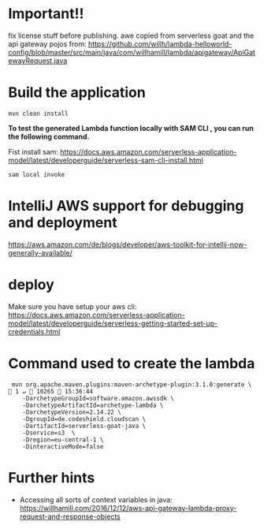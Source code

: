 # Important!!

fix license stuff before publishing. awe copied from serverless goat and the api gateway pojos from: https://github.com/willh/lambda-helloworld-config/blob/master/src/main/java/com/willhamill/lambda/apigateway/ApiGatewayRequest.java

# Build the application
`mvn clean install`

**To test the generated Lambda function locally with SAM CLI , you can run the following command.**

Fist install sam: https://docs.aws.amazon.com/serverless-application-model/latest/developerguide/serverless-sam-cli-install.html

`sam local invoke`

# IntelliJ AWS support for debugging and deployment


https://aws.amazon.com/de/blogs/developer/aws-toolkit-for-intellij-now-generally-available/

# deploy

Make sure you have setup your aws cli: https://docs.aws.amazon.com/serverless-application-model/latest/developerguide/serverless-getting-started-set-up-credentials.html

# Command used to create the lambda

```
 mvn org.apache.maven.plugins:maven-archetype-plugin:3.1.0:generate \                                                                                                                                                1 ↵  10265  15:36:44
    -DarchetypeGroupId=software.amazon.awssdk \
    -DarchetypeArtifactId=archetype-lambda \
    -DarchetypeVersion=2.14.22 \
    -DgroupId=de.codeshield.cloudscan \
    -DartifactId=serverless-goat-java \
    -Dservice=s3  \
    -Dregion=eu-central-1 \
    -DinteractiveMode=false
```

# Further hints
- Accessing all sorts of context variables in java: https://willhamill.com/2016/12/12/aws-api-gateway-lambda-proxy-request-and-response-objects